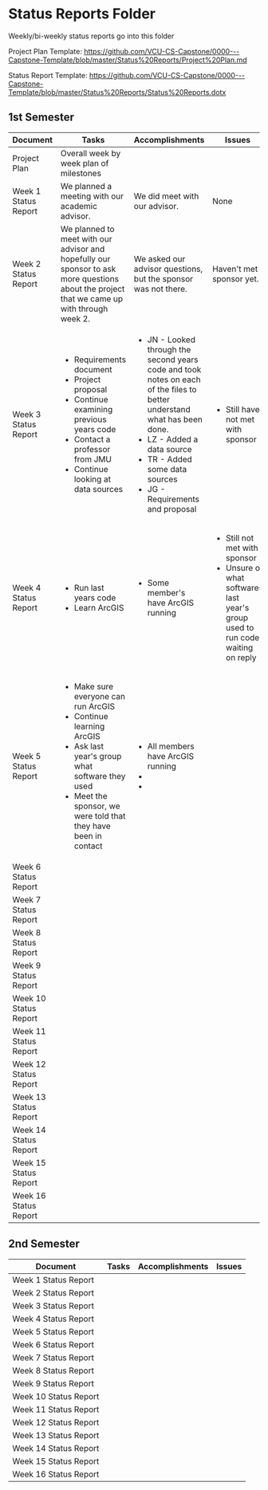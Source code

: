 # Status Reports Folder
Weekly/bi-weekly status reports go into this folder

Project Plan Template: https://github.com/VCU-CS-Capstone/0000---Capstone-Template/blob/master/Status%20Reports/Project%20Plan.md

Status Report Template: https://github.com/VCU-CS-Capstone/0000---Capstone-Template/blob/master/Status%20Reports/Status%20Reports.dotx

## 1st Semester

| Document | Tasks | Accomplishments | Issues | Milestones |
|--|---|---|---|---|
| Project Plan | Overall week by week plan of milestones | | | |
| Week 1 Status Report | We planned a meeting with our academic advisor. | We did meet with our advisor. | None | |
| Week 2 Status Report | We planned to meet with our advisor and hopefully our sponsor to ask more questions about the project that we came up with through week 2.| We asked our advisor questions, but the sponsor was not there.| Haven't met sponsor yet.| |
| Week 3 Status Report | <ul><li>Requirements document</li><li>Project proposal</li><li>Continue examining previous years code</li><li>Contact a professor from JMU</li><li>Continue looking at data sources</li></ul> | <ul><li>JN - Looked through the second years code and took notes on each of the files to better understand what has been done.</li><li>LZ - Added a data source</li><li>TR - Added some data sources</li><li>JG - Requirements and proposal</ul> | <ul><li>Still have not met with sponsor</li></ul>| |
| Week 4 Status Report | <ul><li>Run last years code</li><li>Learn ArcGIS</li></ul>| <ul><li>Some member's have ArcGIS running</li></ul> | <ul><li>Still not met with sponsor</li><li>Unsure of what softwares last year's group used to run code, waiting on reply</li></ul> |
| Week 5 Status Report | <ul><li>Make sure everyone can run ArcGIS</li><li>Continue learning ArcGIS</li><li>Ask last year's group what software they used</li><li>Meet the sponsor, we were told that they have been in contact</li></ul>| <ul><li>All members have ArcGIS running</li><li></li><li></ul>| |
| Week 6 Status Report | | | |
| Week 7 Status Report | | | |
| Week 8 Status Report | | | |
| Week 9 Status Report | | | |
| Week 10 Status Report | | | |
| Week 11 Status Report | | | |
| Week 12 Status Report | | | |
| Week 13 Status Report | | | |
| Week 14 Status Report | | | |
| Week 15 Status Report | | | |
| Week 16 Status Report | | | |

## 2nd Semester

| Document | Tasks | Accomplishments| Issues |
|---|---|---|---|
| Week 1 Status Report | | | |
| Week 2 Status Report | | | |
| Week 3 Status Report | | | |
| Week 4 Status Report | | | |
| Week 5 Status Report | | | |
| Week 6 Status Report | | | |
| Week 7 Status Report | | | |
| Week 8 Status Report | | | |
| Week 9 Status Report | | | |
| Week 10 Status Report | | | |
| Week 11 Status Report | | | |
| Week 12 Status Report | | | |
| Week 13 Status Report | | | |
| Week 14 Status Report | | | |
| Week 15 Status Report | | | |
| Week 16 Status Report | | | |
